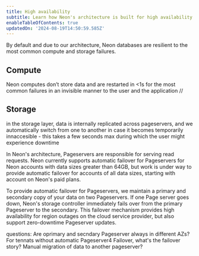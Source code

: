 ```yaml
---
title: High availability
subtitle: Learn how Neon's architecture is built for high availability
enableTableOfContents: true
updatedOn: '2024-08-19T14:50:59.585Z'
---
```


By default and due to our architecture, Neon databases are resilient to the most common compute and storage failures.

## Compute

Neon computes don’t store data and are restarted in <1s for the most common failures in an invisible manner to the user and the application // 

## Storage

in the storage layer, data is internally replicated across pageservers, and we automatically switch from one to another in case it becomes temporarily innaccesible - this takes a few seconds max during which the user might experience downtime

In Neon's architecture, Pageservers are responsible for serving read requests. Neon currently supports automatic failover for Pageservers for Neon accounts with data sizes greater than 64GB, but work is under way to provide automatic failover for accounts of all data sizes, starting with account on Neon's paid plans. 

To provide automatic failover for Pageservers, we maintain a primary and secondary copy of your data on two Pageservers. If one Page server goes down, Neon's storage controller immediately fails over from the primary Pageserver to the secondary. This failover mechanism provides high availability for region outages on the cloud service provider, but also support zero-downtime Pageserver updates.

questions:
Are oprimary and secndary Pageserver always in different AZs?
For tennats without automatic Pageserver4 Failover, what's the failover story? Manual migration of data to another pageserver?